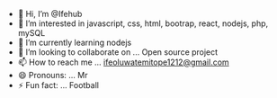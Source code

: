 - 👋 Hi, I’m @Ifehub
- 👀 I’m interested in javascript, css, html, bootrap, react, nodejs, php, mySQL
- 🌱 I’m currently learning nodejs
- 💞️ I’m looking to collaborate on ... Open source project
- 📫 How to reach me ... ifeoluwatemitope1212@gmail.com
- 😄 Pronouns: ... Mr 
- ⚡ Fun fact: ... Football

<!---
Ifehub/Ifehub is a ✨  ✨ repository because its `README.md` (this file) appears on your GitHub profile.
You can click the Preview link to take a look at your changes.
--->
